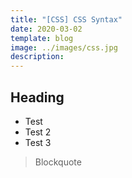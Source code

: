 ```yaml
---
title: "[CSS] CSS Syntax"
date: 2020-03-02
template: blog
image: ../images/css.jpg
description: 
---
```




## Heading

 - Test
 - Test 2
 - Test 3

>Blockquote

